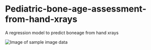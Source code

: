 # Pediatric-bone-age-assessment-from-hand-xrays
A regression model to predict boneage from hand xrays

![Image of sample image data](C:/Users/user/Desktop/download_1.png)
